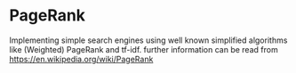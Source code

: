 # PageRank
Implementing simple search engines using well known simplified algorithms like (Weighted) PageRank and tf-idf.
further information can be read from https://en.wikipedia.org/wiki/PageRank
